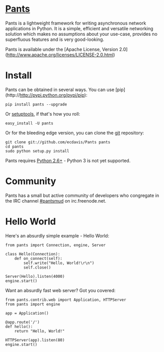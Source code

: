 [Pants](http://pantsweb.org/)
=============================
Pants is a lightweight framework for writing asynchronous network applications
in Python. It is a simple, efficient and versatile networking solution which
makes no assumptions about your use-case, provides no superfluous features and
is very good-looking.

Pants is available under the [Apache License, Version 2.0]
(http://www.apache.org/licenses/LICENSE-2.0.html)

Install
=======
Pants can be obtained in several ways. You can use [pip]
(http://http://pypi.python.org/pypi/pip):

    pip install pants --upgrade

Or [setuptools](http://pypi.python.org/pypi/setuptools), if that's how you
roll:

    easy_install -U pants

Or for the bleeding edge version, you can clone the [git](http://git-scm.com/)
repository:

    git clone git://github.com/ecdavis/Pants pants
    cd pants
    sudo python setup.py install

Pants requires [Python 2.6+](http://python.org/) - Python 3 is not yet
supported.

Community
=========
Pants has a small but active community of developers who congregate in the IRC
channel [#pantsmud](http://webchat.freenode.net/?channels=pantsmud) on
irc.freenode.net.

Hello World
===========
Here's an absurdly simple example - Hello World:

    from pants import Connection, engine, Server
    
    class Hello(Connection):
        def on_connect(self):
            self.write("Hello, World!\r\n")
            self.close()
    
    Server(Hello).listen(4000)
    engine.start()

Want an absurdly fast web server? Got you covered:

    from pants.contrib.web import Application, HTTPServer
    from pants import engine
    
    app = Application()
    
    @app.route('/')
    def hello():
        return "Hello, World!"
    
    HTTPServer(app).listen(80)
    engine.start()
